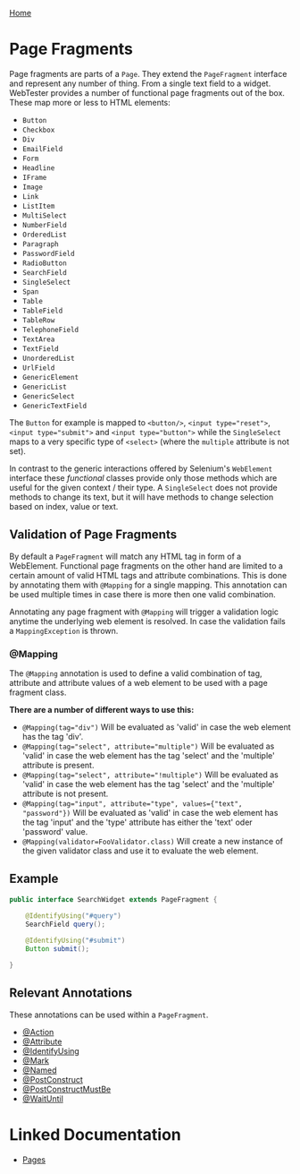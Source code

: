 [Home](../README.md)

# Page Fragments
Page fragments are parts of a `Page`. They extend the `PageFragment` interface and represent any number of thing. From a 
single text field to a widget. WebTester provides a number of functional page fragments out of the box. These map more or 
less to HTML elements:

- `Button`
- `Checkbox`
- `Div`
- `EmailField`
- `Form`
- `Headline`
- `IFrame`
- `Image`
- `Link`
- `ListItem`
- `MultiSelect`
- `NumberField`
- `OrderedList`
- `Paragraph`
- `PasswordField`
- `RadioButton`
- `SearchField`
- `SingleSelect`
- `Span`
- `Table`
- `TableField`
- `TableRow`
- `TelephoneField`
- `TextArea`
- `TextField`
- `UnorderedList`
- `UrlField`
- `GenericElement`
- `GenericList`
- `GenericSelect`
- `GenericTextField`

The `Button` for example is mapped to `<button/>`, `<input type="reset">`, `<input type="submit">`
and `<input type="button">` while the `SingleSelect` maps to a very specific type of `<select>` (where the `multiple` 
attribute is not set).

In contrast to the generic interactions offered by Selenium's `WebElement` interface these _functional_ classes provide
only those methods which are useful for the given context / their type. A `SingleSelect` does not provide methods to 
change its text, but it will have methods to change selection based on index, value or text.

## Validation of Page Fragments
By default a `PageFragment` will match any HTML tag in form of a WebElement. Functional page fragments on the other hand are 
limited to a certain amount of valid HTML tags and attribute combinations. This is done by annotating them with
```@Mapping``` for a single mapping. This annotation can be used multiple times in case there is more then one valid 
combination.

Annotating any page fragment with ```@Mapping``` will trigger a validation logic anytime the underlying web element is 
resolved. In case the validation fails a ```MappingException``` is thrown.

### @Mapping
The ```@Mapping``` annotation is used to define a valid combination of tag, attribute and attribute values of a web 
element to be used with a page fragment class.

**There are a number of different ways to use this:**

* ```@Mapping(tag="div")``` Will be evaluated as 'valid' in case the web element has the tag 'div'.
* ```@Mapping(tag="select", attribute="multiple")``` Will be evaluated as 'valid' in case the web element has the tag 
'select' and the 'multiple' attribute is
present.
* ```@Mapping(tag="select", attribute="!multiple")``` Will be evaluated as 'valid' in case the web element has the tag 
'select' and the 'multiple' attribute is not present.
* ```@Mapping(tag="input", attribute="type", values={"text", "password"})``` Will be evaluated as 'valid' in case the web 
element has the tag 'input' and the 'type' attribute has either the 'text' oder 'password' value.
* ```@Mapping(validator=FooValidator.class)``` Will create a new instance of the given validator class and use it to 
evaluate the web element.

## Example

```java
public interface SearchWidget extends PageFragment {

    @IdentifyUsing("#query")
    SearchField query();
     
    @IdentifyUsing("#submit")
    Button submit();

}
```

## Relevant Annotations
These annotations can be used within a `PageFragment`.

- [@Action](annotation-action.md)
- [@Attribute](annotation-attribute.md)
- [@IdentifyUsing](annotation-identify-using.md)
- [@Mark](annotation-mark.md)
- [@Named](annotation-named.md)
- [@PostConstruct](annotation-post-construct.md)
- [@PostConstructMustBe](chapters/annotation-post-construct-must-be.md)
- [@WaitUntil](annotation-wait-until.md)

# Linked Documentation

- [Pages](page.md)
